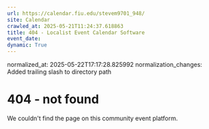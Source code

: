 ```yaml
---
url: https://calendar.fiu.edu/stevem9701_948/
site: Calendar
crawled_at: 2025-05-21T11:24:37.618863
title: 404 - Localist Event Calendar Software
event_date: 
dynamic: True
---
```

normalized_at: 2025-05-22T17:17:28.825992
normalization_changes: Added trailing slash to directory path

# 404 - not found
We couldn't find the page on this community event platform.
